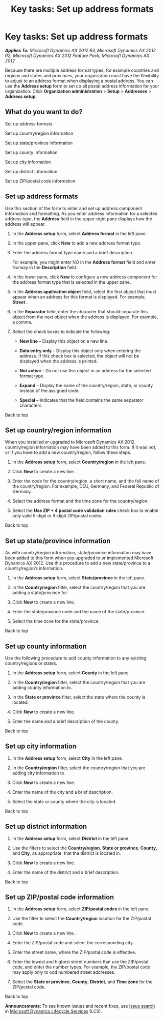 ﻿---
title: 'Key tasks: Set up address formats'
TOCTitle: 'Key tasks: Set up address formats'
ms:assetid: 4dd2cde8-11a8-4607-9054-c9683f00d730
ms:mtpsurl: https://technet.microsoft.com/en-us/library/Gg731791(v=AX.60)
ms:contentKeyID: 35132631
ms.date: 04/18/2014
mtps_version: v=AX.60
---

# Key tasks: Set up address formats 


_**Applies To:** Microsoft Dynamics AX 2012 R3, Microsoft Dynamics AX 2012 R2, Microsoft Dynamics AX 2012 Feature Pack, Microsoft Dynamics AX 2012_

Because there are multiple address format types, for example countries and regions and states and provinces, your organization must have the flexibility to adjust to an address format when displaying a postal address. You can use the **Address setup** form to set up all postal address information for your organization. Click **Organization administration** \> **Setup** \> **Addresses** \> **Address setup**.

## What do you want to do?

Set up address formats

Set up country/region information

Set up state/province information

Set up county information

Set up city information

Set up district information

Set up ZIP/postal code information

## Set up address formats

Use this section of the form to enter and set up address component information and formatting. As you enter address information for a selected address type, the **Address** field in the upper-right pane displays how the address will appear.

1.  In the **Address setup** form, select **Address format** in the left pane.

2.  In the upper pane, click **New** to add a new address format type.

3.  Enter the address format type name and a brief description.
    
    For example, you might enter NO in the **Address format** field and enter Norway in the **Description** field.

4.  In the lower pane, click **New** to configure a new address component for the address format type that is selected in the upper pane.

5.  In the **Address application object** field, select the first object that must appear when an address for this format is displayed. For example, **Street** .

6.  In the **Separator** field, enter the character that should separate this object from the next object when the address is displayed. For example, a comma.

7.  Select the check boxes to indicate the following:
    
      - **New line** – Display this object on a new line.
    
      - **Data entry only** – Display this object only when entering the address. If this check box is selected, the object will not be displayed when the address is printed.
    
      - **Not active** – Do not use this object in an address for the selected format type.
    
      - **Expand** – Display the name of the country/region, state, or county instead of the assigned code.
    
      - **Special** – Indicates that the field contains the same separator characters.

Back to top

## Set up country/region information

When you installed or upgraded to Microsoft Dynamics AX 2012, country/region information may have been added to this form. If it was not, or if you have to add a new country/region, follow these steps.

1.  In the **Address setup** form, select **Country/region** in the left pane.

2.  Click **New** to create a new line.

3.  Enter the code for the country/region, a short name, and the full name of the country/region. For example, DEU, Germany, and Federal Republic of Germany.

4.  Select the address format and the time zone for the country/region.

5.  Select the **Use ZIP + 4 postal code validation rules** check box to enable only valid 5-digit or 9-digit ZIP/postal codes.

Back to top

## Set up state/province information

As with country/region information, state/province information may have been added to this form when you upgraded to or implemented Microsoft Dynamics AX 2012. Use this procedure to add a new state/province to a country/region’s information.

1.  In the **Address setup** form, select **State/province** in the left pane.

2.  In the **Country/region** filter, select the country/region that you are adding a state/province for.

3.  Click **New** to create a new line.

4.  Enter the state/province code and the name of the state/province.

5.  Select the time zone for the state/province.

Back to top

## Set up county information

Use the following procedure to add county information to any existing country/regions or states.

1.  In the **Address setup** form, select **County** in the left pane.

2.  In the **Country/region** filter, select the country/region that you are adding county information to.

3.  In the **State or province** filter, select the state where the county is located.

4.  Click **New** to create a new line.

5.  Enter the name and a brief description of the county.

Back to top

## Set up city information

1.  In the **Address setup** form, select **City** in the left pane.

2.  In the **Country/region** filter, select the country/region that you are adding city information to.

3.  Click **New** to create a new line.

4.  Enter the name of the city and a brief description.

5.  Select the state or county where the city is located.

Back to top

## Set up district information

1.  In the **Address setup** form, select **District** in the left pane.

2.  Use the filters to select the **Country/region**, **State or province**, **County**, and **City**, as appropriate, that the district is located in.

3.  Click **New** to create a new line.

4.  Enter the name of the district and a brief description.

Back to top

## Set up ZIP/postal code information

1.  In the **Address setup** form, select **ZIP/postal codes** in the left pane.

2.  Use the filter to select the **Country/region** location for the ZIP/postal code.

3.  Click **New** to create a new line.

4.  Enter the ZIP/postal code and select the corresponding city.

5.  Enter the street name, where the ZIP/postal code is effective.

6.  Enter the lowest and highest street numbers that use the ZIP/postal code, and enter the number types. For example, the ZIP/postal code may apply only to odd numbered street addresses.

7.  Select the **State or province**, **County**, **District**, and **Time zone** for the ZIP/postal code.

Back to top

  
**Announcements:** To see known issues and recent fixes, use [Issue search](http://go.microsoft.com/fwlink/?linkid=389258) in [Microsoft Dynamics Lifecycle Services](http://go.microsoft.com/fwlink/?linkid=306505) (LCS).

